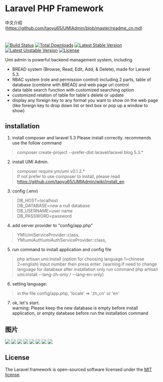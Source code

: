 # Laravel PHP Framework
中文介绍(https://github.com/taoyu65/UMIAdmin/blob/master/readme_cn.md)
#
[![Build Status](https://travis-ci.org/laravel/framework.svg)](https://travis-ci.org/laravel/framework)
[![Total Downloads](https://poser.pugx.org/laravel/framework/d/total.svg)](https://packagist.org/packages/laravel/framework)
[![Latest Stable Version](https://poser.pugx.org/laravel/framework/v/stable.svg)](https://packagist.org/packages/laravel/framework)
[![Latest Unstable Version](https://poser.pugx.org/laravel/framework/v/unstable.svg)](https://packagist.org/packages/laravel/framework)
[![License](https://poser.pugx.org/laravel/framework/license.svg)](https://packagist.org/packages/laravel/framework)

Umi admin is powerful backend management system, including

- BREAD system (Browse, Read, Edit, Add, & Delete), made for Laravel 5.3.
- RBAC system (role and permission control) including 2 parts, table of database (combine with BREAD) and web page url control
- data table search function with customized searching option
- customized relation of table for table's delete or update
- display any foreign key to any format you want to show on the web page (like foreign key to drop down list or text box or pop up a window to show)

## installation
1. install composer and laravel 5.3 Please install correctly. recommends use the follow command 
> composer create-project --prefer-dist laravel/laravel blog 5.3.*
2. install UMI Admin. 
>composer require ym/umi v0.1.2.* <br>
>If not prefer to use composer to install, please read https://github.com/taoyu65/UMIAdmin/wiki/install_en
3. config (.env)
>DB_HOST=localhost<br>
>DB_DATABASE=new a null database<br>
>DB_USERNAME=user name<br>
>DB_PASSWORD=password<br>
4. add server provider to "config/app.php"
>YM\UmiServiceProvider::class,<br>
>YM\umiAuth\umiAuthServiceProvider::class,
5. run command to install application and config file
>php artisan umi:install (option for choosing language 1=chinese 2=english) input number then press enter.
>(warning:if need to change language for database after installation only run command php artisan umi:install --lang-zh-only / --lang-en-only) 
6. setting language:
>in the file config/app.php, 'locale' => 'zh_cn' or 'en'
7. ok, let's start.<br>
warning: Please keep the new database is empty before install application, or empty database before run the installation command

## 图片 
![](http://umi.laravelumi.com/public/img/img2/a.jpg)
![](http://umi.laravelumi.com/public/img/img2/b.jpg)
![](http://umi.laravelumi.com/public/img/img2/c.jpg)
![](http://umi.laravelumi.com/public/img/img2/d.jpg)
![](http://umi.laravelumi.com/public/img/img2/e.jpg)
![](http://umi.laravelumi.com/public/img/img2/f.jpg)
![](http://umi.laravelumi.com/public/img/img2/g.jpg)
![](http://umi.laravelumi.com/public/img/img2/h.jpg)

## License

The Laravel framework is open-sourced software licensed under the [MIT license](http://opensource.org/licenses/MIT).